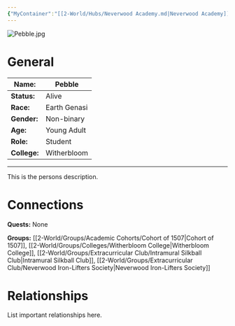 ```yaml
---
{"MyContainer":"[[2-World/Hubs/Neverwood Academy.md|Neverwood Academy]]","MyCategory":null,"image":"Pebble.jpg","tags":["Category/People"],"obsidianUIMode":"preview","aliases":null,"NoteStatus":"❓","char_status":"Alive","char_race":"Earth Genasi","char_gender":"Non-binary","char_role":"Student","char_college":"Witherbloom","char_items":null,"char_age":"Young Adult","parents":null,"children":null,"enemies":null,"allies":null,"siblings":null,"partner":null,"Connected_Quests":[],"Connected_Groups":["[[Cohort of 1507|Cohort of 1507]]","[[Witherbloom College|Witherbloom College]]","[[Intramural Silkball Club|Intramural Silkball Club]]","[[Neverwood Iron-Lifters Society|Neverwood Iron-Lifters Society]]"],"dg-publish":true,"dg-path":"World/People/Students/Pebble.md","permalink":"/world/people/students/pebble/","dgPassFrontmatter":true,"updated":"2025-10-03T16:13:44.000+01:00"}
---
```



![Pebble.jpg](/img/user/z_Assets/character_art/NPCs/Cohort%20of%201507/Pebble.jpg)
# General


| Name:        | Pebble       |
| ------------ | ------------ |
| **Status:**  | Alive        |
| **Race:**    | Earth Genasi |
| **Gender:**  | Non-binary   |
| **Age:**     | Young Adult  |
| **Role:**    | Student      |
| **College:** | Witherbloom  |


---

This is the persons description. 


# Connections


**Quests:** None 

**Groups:** [[2-World/Groups/Academic Cohorts/Cohort of 1507\|Cohort of 1507]], [[2-World/Groups/Colleges/Witherbloom College\|Witherbloom College]], [[2-World/Groups/Extracurricular Club/Intramural Silkball Club\|Intramural Silkball Club]], [[2-World/Groups/Extracurricular Club/Neverwood Iron-Lifters Society\|Neverwood Iron-Lifters Society]] 


# Relationships

List important relationships here. 

